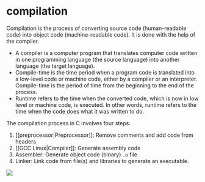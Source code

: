 # compilation

Compilation is the process of converting source code (human-readable code) into object code (machine-readable code). It is done with the help of the compiler.

- A compiler is a computer program that translates computer code written in one programming language (the source language) into another language (the target language).
- Compile-time is the time period when a program code is translated into a low-level code or machine code, either by a compiler or an interpreter. Compile-time is the period of time from the beginning to the end of the process.
- Runtime refers to the time when the converted code, which is now in low level or machine code, is executed. In other words, runtime refers to the time when the code does what it was written to do.

The compilation process in C involves four steps:

1. [[preprocessor|Preprocessor]]: Remove comments and add code from headers
2. [[GCC Linux|Compiler]]: Generate assembly code
3. Assembler: Generate object code (binary) `.o` file
4. Linker: Link code from file(s) and libraries to generate an executable.

![](https://i.imgur.com/rdoqxDn.png)